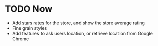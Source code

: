 # TODO Now

* Add stars rates for the store, and show the store average rating
* Fine grain styles
* Add features to ask users location, or retrieve location from Google Chrome
